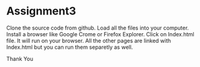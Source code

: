 # Assignment3

Clone the source code from github.
Load all the files into your computer.
Install a browser like Google Crome or Firefox Explorer.
Click on Index.html file.
It will run on your browser.
All the other pages are linked with Index.html but you can run them separetly as well.


Thank You
